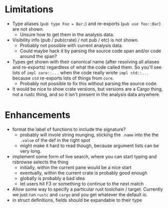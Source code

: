 # Limitations
* Type aliases (`pub type Foo = Bar;`) and re-exports (`pub use foo::Bar`) are not shown.
    * Unsure how to get them in the analysis data.
* Visibility info (pub / pub(crate) / not pub / etc) is not shown.
    * Probably not possible with current analysis data.
    * Could maybe hack it by parsing the source code span and/or code around the span?
* Types get shown with their canonical name (after resolving all aliases and re-exports) regardless of what the code called them. So you'll see lots of `impl core::...` when the code really wrote `impl std::...` because `std` re-exports lots of things from `core`.
    * Probably not possible to fix this without parsing the source code.
* It would be nice to show crate versions, but versions are a Cargo thing, not a rustc thing, and so it isn't present in the analysis data anywhere.

# Enhancements
* format the label of functions to include the signature?
    * probably will invole string munging, sticking the `.name` into the the `.value` of the def in the right spot
    * might make it hard to read though, because argument lists can be very long.
* implement some form of live search, where you can start typing and rsbrowse selects the thing
    * initially, within the current pane would be a nice start
    * eventually, within the current crate is probably good enough
    * globally is probably a bad idea
    * let users hit F3 or something to continue to the next match
* Allow some way to specify a particular rust toolchain / target. Currently we just run `rustc` and `cargo` and you get whatever the default is.
* in struct definitions, fields should be expandable to their type
